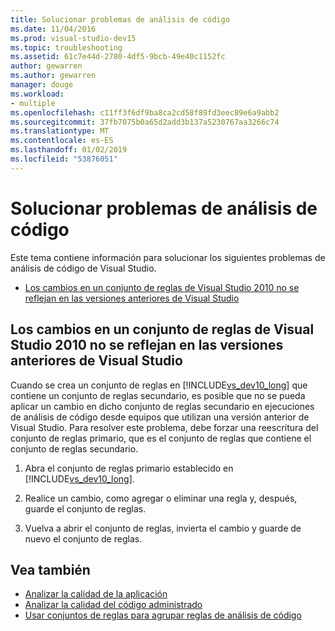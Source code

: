 ```yaml
---
title: Solucionar problemas de análisis de código
ms.date: 11/04/2016
ms.prod: visual-studio-dev15
ms.topic: troubleshooting
ms.assetid: 61c7e44d-2780-4df5-9bcb-49e40c1152fc
author: gewarren
ms.author: gewarren
manager: douge
ms.workload:
- multiple
ms.openlocfilehash: c11ff3f6df9ba8ca2cd58f89fd3eec89e6a9abb2
ms.sourcegitcommit: 37fb7075b0a65d2add3b137a5230767aa3266c74
ms.translationtype: MT
ms.contentlocale: es-ES
ms.lasthandoff: 01/02/2019
ms.locfileid: "53876051"
---
```

# <a name="troubleshooting-code-analysis-issues"></a>Solucionar problemas de análisis de código
Este tema contiene información para solucionar los siguientes problemas de análisis de código de Visual Studio.

-   [Los cambios en un conjunto de reglas de Visual Studio 2010 no se reflejan en las versiones anteriores de Visual Studio](#ChildRuleSetChangesInPreviousVersions)

##  <a name="ChildRuleSetChangesInPreviousVersions"></a> Los cambios en un conjunto de reglas de Visual Studio 2010 no se reflejan en las versiones anteriores de Visual Studio
 Cuando se crea un conjunto de reglas en [!INCLUDE[vs_dev10_long](../code-quality/includes/vs_dev10_long_md.md)] que contiene un conjunto de reglas secundario, es posible que no se pueda aplicar un cambio en dicho conjunto de reglas secundario en ejecuciones de análisis de código desde equipos que utilizan una versión anterior de Visual Studio. Para resolver este problema, debe forzar una reescritura del conjunto de reglas primario, que es el conjunto de reglas que contiene el conjunto de reglas secundario.

1. Abra el conjunto de reglas primario establecido en [!INCLUDE[vs_dev10_long](../code-quality/includes/vs_dev10_long_md.md)].

2. Realice un cambio, como agregar o eliminar una regla y, después, guarde el conjunto de reglas.

3. Vuelva a abrir el conjunto de reglas, invierta el cambio y guarde de nuevo el conjunto de reglas.

## <a name="see-also"></a>Vea también

- [Analizar la calidad de la aplicación](../code-quality/code-analysis-for-managed-code-overview.md)
- [Analizar la calidad del código administrado](../code-quality/code-analysis-for-managed-code-overview.md)
- [Usar conjuntos de reglas para agrupar reglas de análisis de código](../code-quality/using-rule-sets-to-group-code-analysis-rules.md)